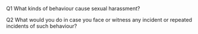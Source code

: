 Q1 What kinds of behaviour cause sexual harassment?

Q2 What would you do in case you face or witness any incident or repeated incidents of such behaviour?

